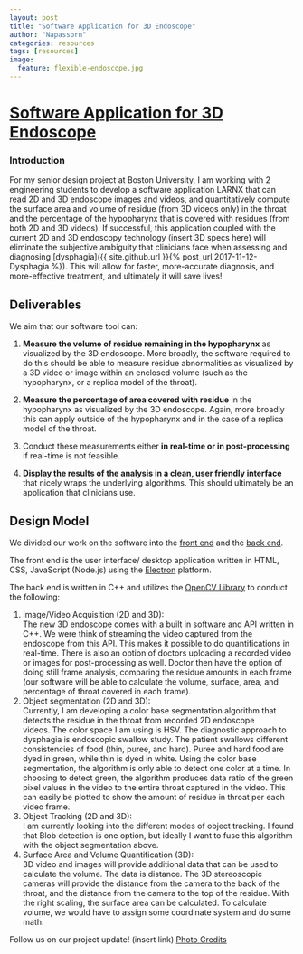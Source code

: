 ```yaml
---
layout: post
title: "Software Application for 3D Endoscope"
author: "Napassorn"
categories: resources
tags: [resources]
image:
  feature: flexible-endoscope.jpg
---
```


# [Software Application for 3D Endoscope](https://github.com/Larnx)

### Introduction 
For my senior design project at Boston University, I am working with 2 engineering students to develop a software application LARNX that can read 2D and 3D endoscope images and videos, and quantitatively compute the surface area and volume of residue (from 3D videos only) in the throat and the percentage of the hypopharynx that is covered with residues (from both 2D and 3D videos). If successful, this application coupled with the current 2D and 3D endoscopy technology (insert 3D specs here) will eliminate the subjective ambiguity that clinicians face when assessing and diagnosing [dysphagia]({{ site.github.url }}{% post_url 2017-11-12-Dysphagia %}). This will allow for faster, more-accurate diagnosis, and more-effective treatment, and ultimately it will save lives!

## Deliverables
We aim that our software tool can:

1. **Measure the volume of residue remaining in the hypopharynx** as visualized by the 3D endoscope. More broadly, the software required to do this should be able to measure residue abnormalities as visualized by a 3D video or image within an enclosed volume (such as the hypopharynx, or a replica model of the throat). 

2. **Measure the percentage of area covered with residue** in the hypopharynx as visualized by the 3D endoscope.  Again, more broadly this can apply outside of the hypopharynx and in the case of a replica model of the throat. 

3. Conduct these measurements either **in real-time or in post-processing** if real-time is not feasible.

4. **Display the results of the analysis in a clean, user friendly interface** that nicely wraps the underlying algorithms. This should ultimately be an application that clinicians use. 

## Design Model
We divided our work on the software into the [front end](https://github.com/Larnx/Larnx_User_Interface) and the [back end](https://github.com/Larnx/Larnx_Back_End).

The front end is the user interface/ desktop application written in HTML, CSS, JavaScript (Node.js) using the [Electron](https://electron.atom.io/) platform.

The back end is written in C++ and utilizes the [OpenCV Library](https://opencv.org/) to conduct the following:  
1. Image/Video Acquisition (2D and 3D):      
   The new 3D endoscope comes with a built in software and API written in C++. We were think of streaming the video captured from the  
   endoscope from this API. This makes it possible to do quantifications in real-time.
   There is also an option of doctors uploading a recorded video or images for post-processing as well. Doctor then have the option of 
   doing still frame analysis, comparing the residue amounts in each frame (our software will be able to calculate the volume, surface, 
   area, and percentage of throat covered in each frame).  
2. Object segmentation (2D and 3D):  
   Currently, I am developing a color base segmentation algorithm that detects the residue in the throat from recorded 2D endoscope     
   videos. The color space I am using is HSV. The diagnostic approach to dysphagia is endoscopic swallow study. The patient swallows 
   different consistencies of food (thin, puree, and hard). Puree and hard food are dyed in green, while thin is dyed in white. Using 
   the color base segmentation, the algorithm is only able to detect one color at a time. In choosing to detect green, the algorithm 
   produces data ratio of the green pixel values in the video to the entire throat captured in the video. This can easily be plotted to 
   show the amount of residue in throat per each video frame.     
3. Object Tracking (2D and 3D):   
   I am currently looking into the different modes of object tracking. I found that Blob detection is one option, but ideally I want to 
   fuse this algorithm with the object segmentation above.  
4. Surface Area and Volume Quantification (3D):    
   3D video and images will provide additional data that can be used to calculate the volume. The data is distance. The 3D stereoscopic 
   cameras will provide the distance from the camera to the back of the throat, and the distance from the camera to the top of the 
   residue. With the right scaling, the surface area can be calculated.
   To calculate volume, we would have to assign some coordinate system and do some math.
   
Follow us on our project update! (insert link)
[Photo Credits](https://www.voicedoctor.net/diagnosis/voice/anatomy)
   
